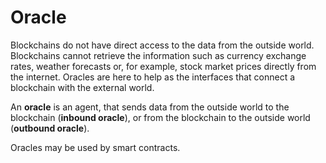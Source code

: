 # Oracle

Blockchains do not have direct access to the data from the outside world. Blockchains cannot retrieve the information such as currency exchange rates, weather forecasts or, for example, stock market prices directly from the internet. Oracles are here to help as the interfaces that connect a blockchain with the external world.

An **oracle** is an agent, that sends data from the outside world to the blockchain (**inbound oracle**), or from the blockchain to the outside world (**outbound oracle**).

Oracles may be used by smart contracts.